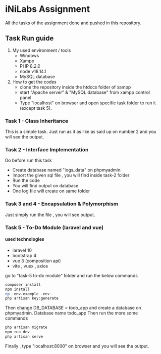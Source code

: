 # iNiLabs Assignment

All the tasks of the assignment done and pushed in this repository.

## Task Run guide
1. My used environment / tools 
    - Windows 
    - Xampp
    - PHP 8.2.0
    - node v18.14.1
    - MySQL database
2. How to get the codes 
   - clone the repository inside the htdocs folder of xampp
   - start "Apache server" & "MySQL database" from xampp control panel
   - Type "localhost" on browser and open specific task folder to run it (except task 5).  

### Task 1 -  Class Inheritance

This is a simple task. Just run as it as like as said up on number 2 and you will see the output.  


### Task 2 -  Interface Implementation
Do before run this task
  - Create database named "logs_data" on phpmyadmin
  - Import the given sql file , you will find inside task-2 folder
  - Run the code 
  - You will find output on database 
  - One log file will create on same folder  

### Task 3 and 4 - Encapsulation & Polymorphism
Just simply run the file , you will see output. 

### Task 5 - To-Do Module (laravel and vue)

#### used technologies
  - laravel 10
  - bootstrap 4
  - vue 3 (composition api)
  - vite , vuex , axios

go to "task-5 to-do module" folder and run the below commands
```bash
composer install
npm install
cp .env.example .env
php artisan key:generate
```
Then change DB_DATABASE = todo_app and create a database on phpmyadmin. Database name todo_app
Then run the more some commands
```bash
php artisan migrate
npm run dev
php artisan serve
```

Finally , type  "localhost:8000" on browser and you will see the output. 
